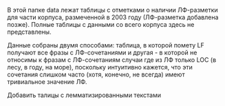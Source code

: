 
В этой папке data лежат таблицы с отметками о наличии ЛФ-разметки для части корпуса, размеченной в 2003 году (ЛФ-разметка добавлена позже). Полные таблицы с данными со всего корпуса здесь не представлены.

Данные собраны двумя способами: таблица, в которой помету LF получают все фразы с ЛФ-сочетаниями и другая - в которой не относимы к фразам с ЛФ-сочетаниям случаи где из ЛФ только LOC (в лесу, в году, на море), поскольку интуитивно кажется, что эти сочетания слишком часто (хотя, конечно, не всегда) имеют тривиальное значение ЛФ.

Добавить талицы с лемматизированными текстами
